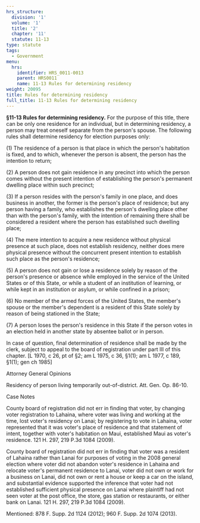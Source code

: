 ```yaml
---
hrs_structure:
  division: '1'
  volume: '1'
  title: '2'
  chapter: '11'
  statute: 11-13
type: statute
tags:
  - Government
menu:
  hrs:
    identifier: HRS_0011-0013
    parent: HRS0011
    name: 11-13 Rules for determining residency
weight: 20095
title: Rules for determining residency
full_title: 11-13 Rules for determining residency
---
```

**§11-13 Rules for determining residency.** For the purpose of this title, there can be only one residence for an individual, but in determining residency, a person may treat oneself separate from the person's spouse. The following rules shall determine residency for election purposes only:

(1) The residence of a person is that place in which the person's habitation is fixed, and to which, whenever the person is absent, the person has the intention to return;

(2) A person does not gain residence in any precinct into which the person comes without the present intention of establishing the person's permanent dwelling place within such precinct;

(3) If a person resides with the person's family in one place, and does business in another, the former is the person's place of residence; but any person having a family, who establishes the person's dwelling place other than with the person's family, with the intention of remaining there shall be considered a resident where the person has established such dwelling place;

(4) The mere intention to acquire a new residence without physical presence at such place, does not establish residency, neither does mere physical presence without the concurrent present intention to establish such place as the person's residence;

(5) A person does not gain or lose a residence solely by reason of the person's presence or absence while employed in the service of the United States or of this State, or while a student of an institution of learning, or while kept in an institution or asylum, or while confined in a prison;

(6) No member of the armed forces of the United States, the member's spouse or the member's dependent is a resident of this State solely by reason of being stationed in the State;

(7) A person loses the person's residence in this State if the person votes in an election held in another state by absentee ballot or in person.

In case of question, final determination of residence shall be made by the clerk, subject to appeal to the board of registration under part III of this chapter. [L 1970, c 26, pt of §2; am L 1975, c 36, §1(1); am L 1977, c 189, §1(1); gen ch 1985]

Attorney General Opinions

Residency of person living temporarily out-of-district. Att. Gen. Op. 86-10.

Case Notes

County board of registration did not err in finding that voter, by changing voter registration to Lahaina, where voter was living and working at the time, lost voter's residency on Lanai; by registering to vote in Lahaina, voter represented that it was voter's place of residence and that statement of intent, together with voter's habitation on Maui, established Maui as voter's residence. 121 H. 297, 219 P.3d 1084 (2009).

County board of registration did not err in finding that voter was a resident of Lahaina rather than Lanai for purposes of voting in the 2008 general election where voter did not abandon voter's residence in Lahaina and relocate voter's permanent residence to Lanai, voter did not own or work for a business on Lanai, did not own or rent a house or keep a car on the island, and substantial evidence supported the inference that voter had not established sufficient physical presence on Lanai where plaintiff had not seen voter at the post office, the store, gas station or restaurants, or either bank on Lanai. 121 H. 297, 219 P.3d 1084 (2009).

Mentioned: 878 F. Supp. 2d 1124 (2012); 960 F. Supp. 2d 1074 (2013).